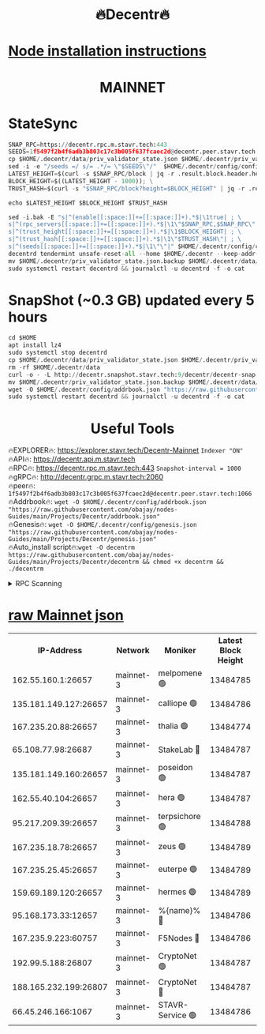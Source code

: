 <h1 align="center"> 🔥Decentr🔥</h1>

[Node installation instructions](https://github.com/obajay/nodes-Guides/tree/main/Projects/Decentr)
=
<h1 align="center"> MAINNET</h1>

# StateSync
```python
SNAP_RPC=https://decentr.rpc.m.stavr.tech:443
SEEDS=1f5497f2b4f6adb3b803c17c3b005f637fcaec2d@decentr.peer.stavr.tech:1066
cp $HOME/.decentr/data/priv_validator_state.json $HOME/.decentr/priv_validator_state.json.backup
sed -i -e "/seeds =/ s/= .*/= \"$SEEDS\"/"  $HOME/.decentr/config/config.toml
LATEST_HEIGHT=$(curl -s $SNAP_RPC/block | jq -r .result.block.header.height); \
BLOCK_HEIGHT=$((LATEST_HEIGHT - 1000)); \
TRUST_HASH=$(curl -s "$SNAP_RPC/block?height=$BLOCK_HEIGHT" | jq -r .result.block_id.hash)

echo $LATEST_HEIGHT $BLOCK_HEIGHT $TRUST_HASH

sed -i.bak -E "s|^(enable[[:space:]]+=[[:space:]]+).*$|\1true| ; \
s|^(rpc_servers[[:space:]]+=[[:space:]]+).*$|\1\"$SNAP_RPC,$SNAP_RPC\"| ; \
s|^(trust_height[[:space:]]+=[[:space:]]+).*$|\1$BLOCK_HEIGHT| ; \
s|^(trust_hash[[:space:]]+=[[:space:]]+).*$|\1\"$TRUST_HASH\"| ; \
s|^(seeds[[:space:]]+=[[:space:]]+).*$|\1\"\"|" $HOME/.decentr/config/config.toml
decentrd tendermint unsafe-reset-all --home $HOME/.decentr --keep-addr-book
mv $HOME/.decentr/priv_validator_state.json.backup $HOME/.decentr/data/priv_validator_state.json
sudo systemctl restart decentrd && journalctl -u decentrd -f -o cat
```
# SnapShot (~0.3 GB) updated every 5 hours
```python
cd $HOME
apt install lz4
sudo systemctl stop decentrd
cp $HOME/.decentr/data/priv_validator_state.json $HOME/.decentr/priv_validator_state.json.backup
rm -rf $HOME/.decentr/data
curl -o - -L http://decentr.snapshot.stavr.tech:9/decentr/decentr-snap.tar.lz4 | lz4 -c -d - | tar -x -C $HOME/.decentr --strip-components 2
mv $HOME/.decentr/priv_validator_state.json.backup $HOME/.decentr/data/priv_validator_state.json
wget -O $HOME/.decentr/config/addrbook.json "https://raw.githubusercontent.com/obajay/nodes-Guides/main/Projects/Decentr/addrbook.json"
sudo systemctl restart decentrd && journalctl -u decentrd -f -o cat
```

 <h1 align="center"> Useful Tools</h1>

🔥EXPLORER🔥:     https://explorer.stavr.tech/Decentr-Mainnet        `Indexer "ON"` \
🔥API🔥:          https://decentr.api.m.stavr.tech \
🔥RPC🔥:          https://decentr.rpc.m.stavr.tech:443              `Snapshot-interval = 1000` \
🔥gRPC🔥:         http://decentr.grpc.m.stavr.tech:2060 \
🔥peer🔥:         `1f5497f2b4f6adb3b803c17c3b005f637fcaec2d@decentr.peer.stavr.tech:1066` \
🔥Addrbook🔥:  `wget -O $HOME/.decentr/config/addrbook.json "https://raw.githubusercontent.com/obajay/nodes-Guides/main/Projects/Decentr/addrbook.json"` \
🔥Genesis🔥:  `wget -O $HOME/.decentr/config/genesis.json "https://raw.githubusercontent.com/obajay/nodes-Guides/main/Projects/Decentr/genesis.json"` \
🔥Auto_install script🔥:`wget -O decentrm https://raw.githubusercontent.com/obajay/nodes-Guides/main/Projects/Decentr/decentrm && chmod +x decentrm && ./decentrm`

<details>
<summary>RPC Scanning</summary>

<h2 align="center"> We scan nodes in real time every 4 hours. And we provide the final result of RPC endpoints.
We cannot influence the operation of these nodes in any way. </h2>


```python
If Voting Power is higher than 0 --> then the Node is a validator of the network and may be subject to attack and be a potential threat to the chain.
```
```python
We marked such validators with a red symbol
```

</details>

[raw Mainnet json](https://rpc-check.decentrm.stavr.tech/decentrm/rpc-decentrm-result.json)
=



<table><tr><th>IP-Address</th><th>Network</th><th>Moniker</th><th>Latest Block Height</th><th>Earliest Block Height</th><th>Catching Up</th><th>Tx Index</th><th>Voting Power</th><th>Scan Time</th></tr><tr><td>162.55.160.1:26657</td><td>mainnet-3</td><td>melpomene 🟢</td><td>13484785</td><td>1688950</td><td>False</td><td>on</td><td>0</td><td>2024-03-25T16:09:22.350349422UTC</td></tr><tr><td>135.181.149.127:26657</td><td>mainnet-3</td><td>calliope 🟢</td><td>13484786</td><td>1688950</td><td>False</td><td>on</td><td>0</td><td>2024-03-25T16:09:26.738101766UTC</td></tr><tr><td>167.235.20.88:26657</td><td>mainnet-3</td><td>thalia 🟢</td><td>13484774</td><td>1688950</td><td>False</td><td>on</td><td>0</td><td>2024-03-25T16:09:30.002212183UTC</td></tr><tr><td>65.108.77.98:26687</td><td>mainnet-3</td><td>StakeLab 🔴</td><td>13484787</td><td>1688950</td><td>False</td><td>on</td><td>5452873</td><td>2024-03-25T16:09:30.316085291UTC</td></tr><tr><td>135.181.149.160:26657</td><td>mainnet-3</td><td>poseidon 🟢</td><td>13484787</td><td>1688950</td><td>False</td><td>on</td><td>0</td><td>2024-03-25T16:09:33.224747196UTC</td></tr><tr><td>162.55.40.104:26657</td><td>mainnet-3</td><td>hera 🟢</td><td>13484787</td><td>1688950</td><td>False</td><td>on</td><td>0</td><td>2024-03-25T16:09:33.718513821UTC</td></tr><tr><td>95.217.209.39:26657</td><td>mainnet-3</td><td>terpsichore 🟢</td><td>13484788</td><td>1688950</td><td>False</td><td>on</td><td>0</td><td>2024-03-25T16:09:38.073639491UTC</td></tr><tr><td>167.235.18.78:26657</td><td>mainnet-3</td><td>zeus 🟢</td><td>13484789</td><td>1688950</td><td>False</td><td>on</td><td>0</td><td>2024-03-25T16:09:42.359342634UTC</td></tr><tr><td>167.235.25.45:26657</td><td>mainnet-3</td><td>euterpe 🟢</td><td>13484789</td><td>1688950</td><td>False</td><td>on</td><td>0</td><td>2024-03-25T16:09:44.619162762UTC</td></tr><tr><td>159.69.189.120:26657</td><td>mainnet-3</td><td>hermes 🟢</td><td>13484789</td><td>1688950</td><td>False</td><td>on</td><td>0</td><td>2024-03-25T16:09:46.870525399UTC</td></tr><tr><td>95.168.173.33:12657</td><td>mainnet-3</td><td>%{name}% 🔴</td><td>13484786</td><td>8964001</td><td>False</td><td>on</td><td>4280941</td><td>2024-03-25T16:09:27.526654323UTC</td></tr><tr><td>167.235.9.223:60757</td><td>mainnet-3</td><td>F5Nodes 🔴</td><td>13484786</td><td>12380001</td><td>False</td><td>off</td><td>562</td><td>2024-03-25T16:09:27.751927741UTC</td></tr><tr><td>192.99.5.188:26807</td><td>mainnet-3</td><td>CryptoNet 🟢</td><td>13484787</td><td>13242001</td><td>False</td><td>on</td><td>0</td><td>2024-03-25T16:09:32.924204911UTC</td></tr><tr><td>188.165.232.199:26807</td><td>mainnet-3</td><td>CryptoNet 🔴</td><td>13484787</td><td>13242001</td><td>False</td><td>off</td><td>916476</td><td>2024-03-25T16:09:33.499713419UTC</td></tr><tr><td>66.45.246.166:1067</td><td>mainnet-3</td><td>STAVR-Service 🟢</td><td>13484786</td><td>13483001</td><td>False</td><td>on</td><td>0</td><td>2024-03-25T16:09:27.282563222UTC</td></tr></table>
